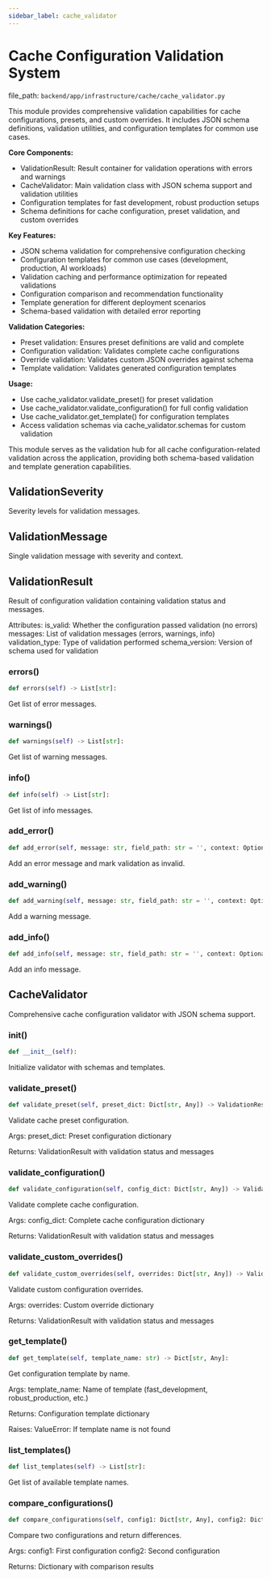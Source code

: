 ```yaml
---
sidebar_label: cache_validator
---
```


# Cache Configuration Validation System

  file_path: `backend/app/infrastructure/cache/cache_validator.py`

This module provides comprehensive validation capabilities for cache configurations,
presets, and custom overrides. It includes JSON schema definitions, validation utilities,
and configuration templates for common use cases.

**Core Components:**
- ValidationResult: Result container for validation operations with errors and warnings
- CacheValidator: Main validation class with JSON schema support and validation utilities
- Configuration templates for fast development, robust production setups
- Schema definitions for cache configuration, preset validation, and custom overrides

**Key Features:**
- JSON schema validation for comprehensive configuration checking
- Configuration templates for common use cases (development, production, AI workloads)
- Validation caching and performance optimization for repeated validations
- Configuration comparison and recommendation functionality
- Template generation for different deployment scenarios
- Schema-based validation with detailed error reporting

**Validation Categories:**
- Preset validation: Ensures preset definitions are valid and complete
- Configuration validation: Validates complete cache configurations
- Override validation: Validates custom JSON overrides against schema
- Template validation: Validates generated configuration templates

**Usage:**
- Use cache_validator.validate_preset() for preset validation
- Use cache_validator.validate_configuration() for full config validation
- Use cache_validator.get_template() for configuration templates
- Access validation schemas via cache_validator.schemas for custom validation

This module serves as the validation hub for all cache configuration-related
validation across the application, providing both schema-based validation
and template generation capabilities.

## ValidationSeverity

Severity levels for validation messages.

## ValidationMessage

Single validation message with severity and context.

## ValidationResult

Result of configuration validation containing validation status and messages.

Attributes:
    is_valid: Whether the configuration passed validation (no errors)
    messages: List of validation messages (errors, warnings, info)
    validation_type: Type of validation performed
    schema_version: Version of schema used for validation

### errors()

```python
def errors(self) -> List[str]:
```

Get list of error messages.

### warnings()

```python
def warnings(self) -> List[str]:
```

Get list of warning messages.

### info()

```python
def info(self) -> List[str]:
```

Get list of info messages.

### add_error()

```python
def add_error(self, message: str, field_path: str = '', context: Optional[Dict[str, Any]] = None) -> None:
```

Add an error message and mark validation as invalid.

### add_warning()

```python
def add_warning(self, message: str, field_path: str = '', context: Optional[Dict[str, Any]] = None) -> None:
```

Add a warning message.

### add_info()

```python
def add_info(self, message: str, field_path: str = '', context: Optional[Dict[str, Any]] = None) -> None:
```

Add an info message.

## CacheValidator

Comprehensive cache configuration validator with JSON schema support.

### __init__()

```python
def __init__(self):
```

Initialize validator with schemas and templates.

### validate_preset()

```python
def validate_preset(self, preset_dict: Dict[str, Any]) -> ValidationResult:
```

Validate cache preset configuration.

Args:
    preset_dict: Preset configuration dictionary

Returns:
    ValidationResult with validation status and messages

### validate_configuration()

```python
def validate_configuration(self, config_dict: Dict[str, Any]) -> ValidationResult:
```

Validate complete cache configuration.

Args:
    config_dict: Complete cache configuration dictionary

Returns:
    ValidationResult with validation status and messages

### validate_custom_overrides()

```python
def validate_custom_overrides(self, overrides: Dict[str, Any]) -> ValidationResult:
```

Validate custom configuration overrides.

Args:
    overrides: Custom override dictionary

Returns:
    ValidationResult with validation status and messages

### get_template()

```python
def get_template(self, template_name: str) -> Dict[str, Any]:
```

Get configuration template by name.

Args:
    template_name: Name of template (fast_development, robust_production, etc.)

Returns:
    Configuration template dictionary

Raises:
    ValueError: If template name is not found

### list_templates()

```python
def list_templates(self) -> List[str]:
```

Get list of available template names.

### compare_configurations()

```python
def compare_configurations(self, config1: Dict[str, Any], config2: Dict[str, Any]) -> Dict[str, Any]:
```

Compare two configurations and return differences.

Args:
    config1: First configuration
    config2: Second configuration

Returns:
    Dictionary with comparison results
